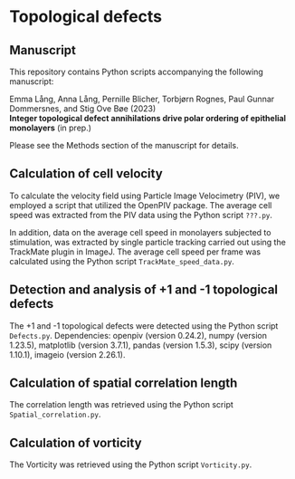 # Topological defects

## Manuscript

This repository contains Python scripts accompanying the following manuscript:

Emma Lång, Anna Lång, Pernille Blicher, Torbjørn Rognes, Paul Gunnar Dommersnes, and Stig Ove Bøe (2023)</br>
**Integer topological defect annihilations drive polar ordering of epithelial monolayers** (in prep.)

Please see the Methods section of the manuscript for details.


## Calculation of cell velocity

To calculate the velocity field using Particle Image Velocimetry (PIV), we employed a script that utilized the OpenPIV package. The average cell speed was extracted from the PIV data using the Python script `???.py`.

In addition, data on the average cell speed in monolayers subjected to stimulation, was extracted by single particle tracking carried out using the TrackMate plugin in ImageJ. The average cell speed per frame was calculated using the Python script `TrackMate_speed_data.py`.


## Detection and analysis of +1 and -1 topological defects

The +1 and -1 topological defects were detected using the Python script `Defects.py`. Dependencies: openpiv (version 0.24.2), numpy (version 1.23.5), matplotlib (version 3.7.1), pandas (version 1.5.3), scipy (version 1.10.1), imageio (version 2.26.1).


## Calculation of spatial correlation length

The correlation length was retrieved using the Python script `Spatial_correlation.py`.


## Calculation of vorticity

The Vorticity was retrieved using the Python script `Vorticity.py`.
